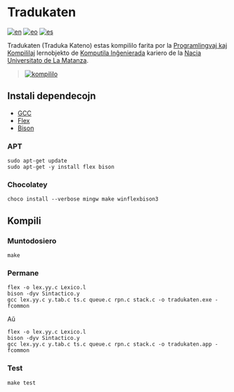 # Tradukaten

[![en](https://img.shields.io/badge/lang-en-red.svg)](README.md)
[![eo](https://img.shields.io/badge/lang-eo-green.svg)](README.eo.md)
[![es](https://img.shields.io/badge/lang-es-yellow.svg)](README.es.md)

Tradukaten (Traduka Kateno) estas kompililo farita por la [Programlingvaj kaj Kompililaj](https://polr.luvitale.net/unlam-languages-and-compilers) lernobjekto de [Komputila Inĝenierada](https://polr.luvitale.net/unlam-informatics-engineering) kariero de la [
Nacia Universitato de La Matanza](https://www.unlam.edu.ar).

> [![kompililo](https://upload.wikimedia.org/wikipedia/commons/thumb/e/ef/CompilationScheme-Spanish.png/300px-CompilationScheme-Spanish.png)](https://es.wikipedia.org/wiki/Compilador)

## Instali dependecojn

* [GCC](https://gcc.gnu.org/)
* [Flex](https://github.com/westes/flex)
* [Bison](https://www.gnu.org/software/bison/)

### APT

```
sudo apt-get update
sudo apt-get -y install flex bison
```

### Chocolatey

```
choco install --verbose mingw make winflexbison3
```

## Kompili

### Muntodosiero

```
make
```

### Permane

```
flex -o lex.yy.c Lexico.l
bison -dyv Sintactico.y
gcc lex.yy.c y.tab.c ts.c queue.c rpn.c stack.c -o tradukaten.exe -fcommon
```

Aŭ

```
flex -o lex.yy.c Lexico.l
bison -dyv Sintactico.y
gcc lex.yy.c y.tab.c ts.c queue.c rpn.c stack.c -o tradukaten.app -fcommon
```

### Test

```
make test
```
